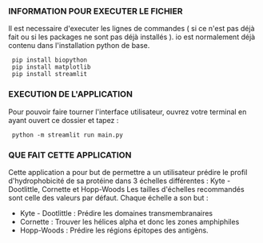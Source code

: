 ### INFORMATION POUR EXECUTER LE FICHIER 
Il est necessaire d'executer les lignes de commandes ( si ce n'est pas déjà fait ou si les packages ne sont pas déjà installés ). 
io est normalement déjà contenu dans l'installation python de base.
```
 pip install biopython
 pip install matplotlib
 pip install streamlit
```

### EXECUTION DE L'APPLICATION 
Pour pouvoir faire tourner l'interface utilisateur, ouvrez votre terminal en ayant ouvert ce dossier et tapez :
``` 
 python -m streamlit run main.py
```

### QUE FAIT CETTE APPLICATION 
Cette application a pour but de permettre a un utilisateur prédire le profil d'hydrophobicité de sa protéine dans 3 échelles différentes : Kyte - Dootlittle, Cornette et Hopp-Woods
Les tailles d'échelles recommandés sont celle des valeurs par défaut. Chaque échelle a son but :
* Kyte - Dootlittle : Prédire les domaines transmembranaires
* Cornette : Trouver les hélices alpha et donc les zones amphiphiles
* Hopp-Woods : Prédire les régions épitopes des antigèns.
